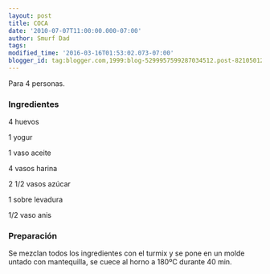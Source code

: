 ```yaml
---
layout: post
title: COCA
date: '2010-07-07T11:00:00.000-07:00'
author: Smurf Dad
tags: 
modified_time: '2016-03-16T01:53:02.073-07:00'
blogger_id: tag:blogger.com,1999:blog-5299957599287034512.post-8210501263462893910
---
```


Para 4 personas.

<h3>Ingredientes</h3>

4 huevos

1 yogur

1 vaso aceite

4 vasos harina

2 1/2 vasos azúcar

1 sobre levadura

1/2 vaso anis

<h3>Preparación</h3>

Se mezclan todos los ingredientes con el turmix y se pone en un molde untado con mantequilla, se cuece al horno a 180&ordm;C durante 40 min.

